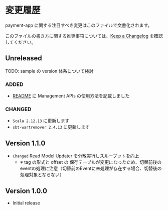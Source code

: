 # 変更履歴

payment-app に関する注目すべき変更はこのファイルで文書化されます。

このファイルの書き方に関する推奨事項については、[Keep a Changelog](https://keepachangelog.com/ja/1.0.0/) を確認してください。

## Unreleased


TODO: sample の version 体系について検討

### ADDED
- [README](README.md) に Management APIs の使用方法を記載しました

### CHANGED
- `Scala 2.12.13` に更新します
- `sbt-wartremover 2.4.13` に更新します

## Version 1.1.0
- `Changed` Read Model Updater を分散実行しスループットを向上
    - ※ tag の形式と offset の 保存テーブルが変更になったため、切替前後のeventの処理に注意（切替前のEventに未処理が存在する場合、切替後の処理対象とならない）

## Version 1.0.0

- Initial release
